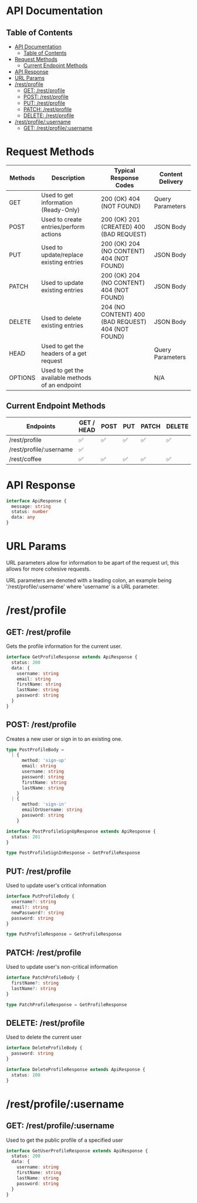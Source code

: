 # API Documentation

## Table of Contents

- [API Documentation](#api-documentation)
  - [Table of Contents](#table-of-contents)
- [Request Methods](#request-methods)
  - [Current Endpoint Methods](#current-endpoint-methods)
- [API Response](#api-response)
- [URL Params](#url-params)
- [/rest/profile](#restprofile)
  - [GET: /rest/profile](#get-restprofile)
  - [POST: /rest/profile](#post-restprofile)
  - [PUT: /rest/profile](#put-restprofile)
  - [PATCH: /rest/profile](#patch-restprofile)
  - [DELETE: /rest/profile](#delete-restprofile)
- [/rest/profile/:username](#restprofileusername)
  - [GET: /rest/profile/:username](#get-restprofileusername)

# Request Methods

| Methods | Description                                      | Typical Response Codes                             | Content Delivery |
| ------- | ------------------------------------------------ | -------------------------------------------------- | ---------------- |
| GET     | Used to get information (Ready-Only)             | 200 (OK) 404 (NOT FOUND)                           | Query Parameters |
| POST    | Used to create entries/perform actions           | 200 (OK) 201 (CREATED) 400 (BAD REQUEST)           | JSON Body        |
| PUT     | Used to update/replace existing entries          | 200 (OK) 204 (NO CONTENT) 404 (NOT FOUND)          | JSON Body        |
| PATCH   | Used to update existing entries                  | 200 (OK) 204 (NO CONTENT) 404 (NOT FOUND)          | JSON Body        |
| DELETE  | Used to delete existing entries                  | 204 (NO CONTENT) 400 (BAD REQUEST) 404 (NOT FOUND) | JSON Body        |
| HEAD    | Used to get the headers of a get request         |                                                    | Query Parameters |
| OPTIONS | Used to get the available methods of an endpoint |                                                    | N/A              |

## Current Endpoint Methods

| Endpoints               | GET / HEAD | POST | PUT | PATCH | DELETE | OPTIONS |
| ----------------------- | ---------- | ---- | --- | ----- | ------ | ------- |
| /rest/profile           | ✅         | ✅   | ✅  | ✅    | ✅     | ✅      |
| /rest/profile/:username | ✅         |      |     |       |        | ✅      |
| /rest/coffee            | ✅         | ✅   | ✅  | ✅    | ✅     | ✅      |

# API Response

```ts
interface ApiResponse {
  message: string
  status: number
  data: any
}
```

# URL Params

URL parameters allow for information to be apart of the request url,
this allows for more cohesive requests.

URL parameters are denoted with a leading colon,
an example being '/rest/profile/:username' where 'username' is a URL parameter.

# /rest/profile

## GET: /rest/profile

Gets the profile information for the current user.

```ts
interface GetProfileResponse extends ApiResponse {
  status: 200
  data: {
    username: string
    email: string
    firstName: string
    lastName: string
    password: string
  }
}
```

## POST: /rest/profile

Creates a new user or sign in to an existing one.

```ts
type PostProfileBody =
  | {
      method: 'sign-up'
      email: string
      username: string
      password: string
      firstName: string
      lastName: string
    }
  | {
      method: 'sign-in'
      emailOrUsername: string
      password: string
    }

interface PostProfileSignUpResponse extends ApiResponse {
  status: 201
}

type PostProfileSignInResponse = GetProfileResponse
```

## PUT: /rest/profile

Used to update user's critical information

```ts
interface PutProfileBody {
  username?: string
  email?: string
  newPassword?: string
  password: string
}

type PutProfileResponse = GetProfileResponse
```

## PATCH: /rest/profile

Used to update user's non-critical information

```ts
interface PatchProfileBody {
  firstName?: string
  lastName?: string
}

type PatchProfileResponse = GetProfileResponse
```

## DELETE: /rest/profile

Used to delete the current user

```ts
interface DeleteProfileBody {
  password: string
}

interface DeleteProfileResponse extends ApiResponse {
  status: 200
}
```

# /rest/profile/:username

## GET: /rest/profile/:username

Used to get the public profile of a specified user

```ts
interface GetUserProfileResponse extends ApiResponse {
  status: 200
  data: {
    username: string
    firstName: string
    lastName: string
    password: string
  }
}
```
